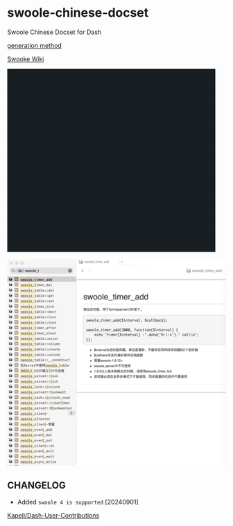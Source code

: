 # swoole-chinese-docset

Swoole Chinese Docset for Dash

[generation method](./src/README.md)

[Swooke Wiki](http://wiki.swoole.com/)

![demo](./demo.gif)

![dash-demo](./dash-demo.png)


## CHANGELOG
- Added `swoole 4 is supported` [20240901]

[Kapeli/Dash-User-Contributions](https://github.com/Kapeli/Dash-User-Contributions/tree/master/docsets/Swoole_Chinese)
